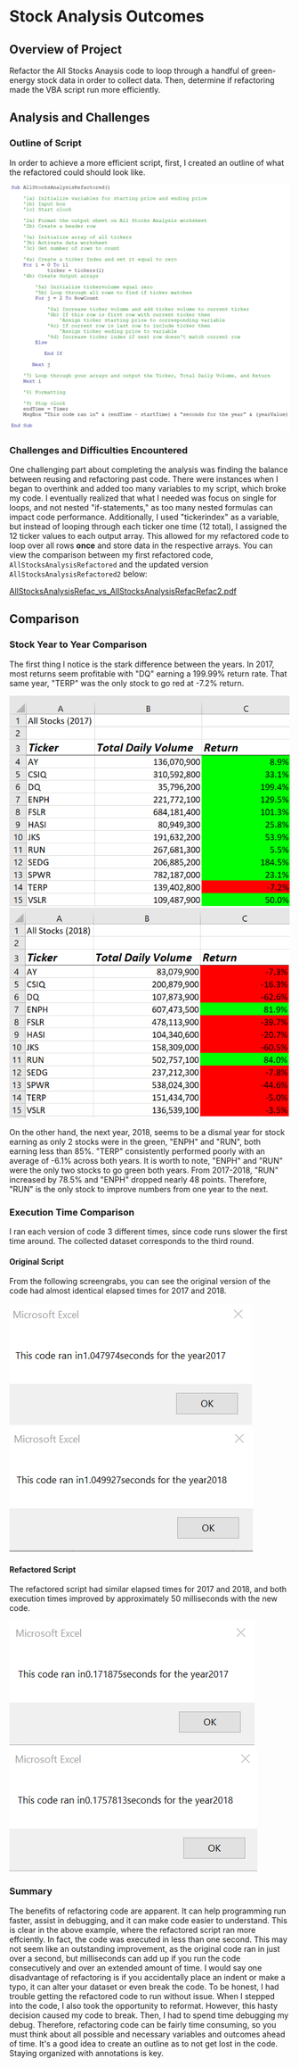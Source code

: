 # Stock Analysis Outcomes

## Overview of Project
Refactor the All Stocks Anaysis code to loop through a handful of green-energy stock data in order to collect data. Then, determine if refactoring made the VBA script run more efficiently.   

## Analysis and Challenges
 
### Outline of Script
In order to achieve a more efficient script, first, I created an outline of what the refactored could should look like.

![All_Stocks_Analysis_Outline.png](Resources/All_Stocks_Analysis_Outline.png)

### Challenges and Difficulties Encountered
One challenging part about completing the analysis was finding the balance between reusing and refactoring past code. There were instances when I began to overthink and added too many variables to my script, which broke my code. I eventually realized that what I needed was focus on single for loops, and not nested "if-statements," as too many nested formulas can impact code performance. Additionally, I used "tickerindex" as a variable, but instead of looping through each ticker one time (12 total), I assigned the 12 ticker values to each output array. This allowed for my refactored code to loop over all rows **once** and store data in the respective arrays. You can view the comparison between my first refactored code, `AllStocksAnalysisRefactored`  and the updated version `AllStocksAnalysisRefactored2` below:

[AllStocksAnalysisRefac_vs_AllStocksAnalysisRefacRefac2.pdf](Resources/AllStocksAnalysisRefac_vs_AllStocksAnalysisRefacRefac2.pdf)


## Comparison

### Stock Year to Year Comparison
The first thing I notice is the stark difference between the years. In 2017, most returns seem profitable with "DQ" earning a 199.99% return rate. That same year, "TERP" was the only stock to go red at -7.2% return. 

![All_Stocks_Analysis_2017](Resources/All_Stocks_Analysis_2017.png) 
![All_Stocks_Analysis_2018](Resources/All_Stocks_Analysis_2018.png)

On the other hand, the next year, 2018, seems to be a dismal year for stock earning as only 2 stocks were in the green, "ENPH" and "RUN", both earning less than 85%. "TERP" consistently performed poorly with an average of -6.1% across both years. It is worth to note, "ENPH" and "RUN" were the only two stocks to go green both years. From 2017-2018, "RUN" increased by 78.5% and "ENPH" dropped nearly 48 points. Therefore, "RUN" is the only stock to improve numbers from one year to the next. 

### Execution Time Comparison
I ran each version of code 3 different times, since code runs slower the first time around. The collected dataset corresponds to the third round. 

#### Original Script
From the following screengrabs, you can see the original version of the code had almost identical elapsed times for 2017 and 2018.

![All_Stocks_2017_Execution](Resources/All_Stocks_2017_Execution.png) 
![All_Stocks_2018_Execution](Resources/All_Stocks_2018_Execution.png)

#### Refactored Script
The refactored script had similar elapsed times for 2017 and 2018, and both execution times improved by approximately 50 milliseconds with the new code.

![VBA_Challenge_2017](Resources/VBA_Challenge_2017.png)
![VBA_Challenge_2018](Resources/VBA_Challenge_2018.png)


### Summary
The benefits of refactoring code are apparent. It can help programming run faster, assist in debugging, and it can make code easier to understand. This is clear in the above example, where the refactored script ran more effciently. In fact, the code was executed in less than one second. This may not seem like an outstanding improvement, as the original code ran in just over a second, but milliseconds can add up if you run the code consecutively and over an extended amount of time. I would say one disadvantage of refactoring is if you accidentally place an indent or make a typo, it can alter your dataset or even break the code. To be honest, I had trouble getting the refactored code to run without issue. When I stepped into the code, I also took the opportunity to reformat. However, this hasty decision caused my code to break. Then, I had to spend time debugging my debug. Therefore, refactoring code can be fairly time consuming, so you must think about all possible and necessary variables and outcomes ahead of time. It's a good idea to create an outline as to not get lost in the code. Staying organized with annotations is key.
